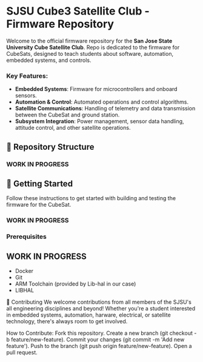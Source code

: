 # SJSU Cube3 Satellite Club - Firmware Repository

Welcome to the official firmware repository for the **San Jose State University Cube Satellite Club**. Repo is dedicated to the firmware for CubeSats, designed to teach students about software, automation, embedded systems, and controls.

### Key Features:
- **Embedded Systems**: Firmware for microcontrollers and onboard sensors.
- **Automation & Control**: Automated operations and control algorithms.
- **Satellite Communications**: Handling of telemetry and data transmission between the CubeSat and ground station.
- **Subsystem Integration**: Power management, sensor data handling, attitude control, and other satellite operations.

## 📂 Repository Structure

### WORK IN PROGRESS

## 🚧 Getting Started

Follow these instructions to get started with building and testing the firmware for the CubeSat. 

### WORK IN PROGRESS

### Prerequisites
## WORK IN PROGRESS
- Docker
- Git
- ARM Toolchain (provided by Lib-hal in our case)
- LIBHAL

🤝 Contributing
We welcome contributions from all members of the SJSU's all engineering disciplines and beyond! Whether you're a student interested in embedded systems, automation, harware, electrical, or satellite technology, there's always room to get involved.

How to Contribute:
Fork this repository.
Create a new branch (git checkout -b feature/new-feature).
Commit your changes (git commit -m 'Add new feature').
Push to the branch (git push origin feature/new-feature).
Open a pull request.

